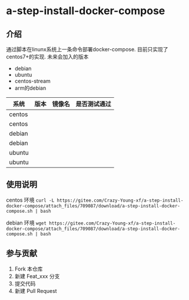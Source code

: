 # a-step-install-docker-compose

## 介绍
通过脚本在linunx系统上一条命令部署docker-compose.
目前只实现了centos7+的实现.
未来会加入的版本
* debian
* ubuntu
* centos-stream
* arm的debian

| 系统 |版本| 镜像名 | 是否测试通过 |
|-|-|-|-|
|centos|||
|centos|||
|debian|||
|debian|||
|ubuntu|||
|ubuntu|||


## 使用说明

centos 环境
``` curl -L https://gitee.com/Crazy-Young-xf/a-step-install-docker-compose/attach_files/709087/download/a-step-install-docker-compose.sh | bash ```


debian 环境
``` wget https://gitee.com/Crazy-Young-xf/a-step-install-docker-compose/attach_files/709087/download/a-step-install-docker-compose.sh | bash ```

## 参与贡献
1.  Fork 本仓库
2.  新建 Feat_xxx 分支
3.  提交代码
4.  新建 Pull Request
